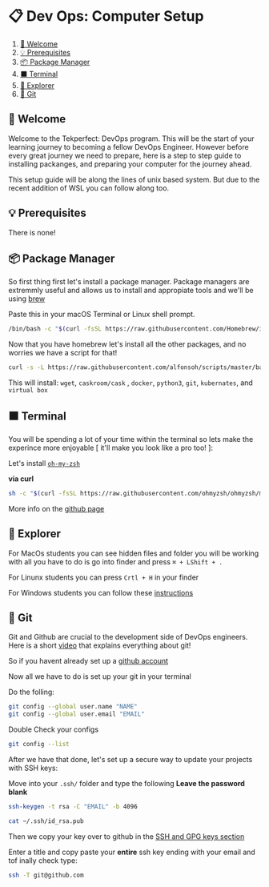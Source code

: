 # **📋 Dev Ops: Computer Setup**

1. [👋 Welcome](#👋-welcome)
1. [💡 Prerequisites](#💡-prerequisites)
1. [📦 Package Manager](#📦-package-manager)
1. [⬛ Terminal](#⬛-terminal)
1. [📁 Explorer](#📁-explorer)
1. [🚀 Git](#🚀-git)



## 👋 Welcome

Welcome to the Tekperfect: DevOps program. This will be the start of your learning journey to
becoming a fellow DevOps Engineer. However before every great journey we need to prepare, here is a step to step guide to installing packanges, and preparing your computer for the journey ahead.

This setup guide will be along the lines of unix based system. But due to the recent addition of WSL you can follow along too.

## 💡 Prerequisites

There is none!


## 📦 Package Manager

So first thing first let's install a package manager. Package managers are extremmly useful and allows us to install and appropiate tools and we'll be using [brew](https://brew.sh/)

Paste this in your macOS Terminal or Linux shell prompt.

```bash
/bin/bash -c "$(curl -fsSL https://raw.githubusercontent.com/Homebrew/install/master/install.sh)"
```

Now that you have homebrew let's install all the other packages, and no worries we have a script for that!

```bash
curl -s -L https://raw.githubusercontent.com/alfonsoh/scripts/master/bash/devops-setup.sh | bash
```

This will install: `wget`, `caskroom/cask` , `docker`, `python3`, `git`, `kubernates`, and `virtual box` 


## ⬛ Terminal

You will be spending a lot of your time within the terminal so lets make the experince more enjoyable [ it'll make you look like a pro too! ]:

Let's install [`oh-my-zsh`](https://github.com/ohmyzsh/ohmyzsh)


**via curl**
```bash
sh -c "$(curl -fsSL https://raw.githubusercontent.com/ohmyzsh/ohmyzsh/master/tools/install.sh)"
```

More info on the [github page](https://github.com/ohmyzsh/ohmyzsh)

## 📁 Explorer

For MacOs students you can see hidden files and folder you will be working with all you have to do is go into finder and press `⌘ + LShift + .`

For Linunx students you can press `Crtl + H` in your finder

For Windows students you can follow these [instructions](https://support.microsoft.com/en-us/help/4028316/windows-view-hidden-files-and-folders-in-windows-10#:~:text=Open%20File%20Explorer%20from%20the,folders%2C%20and%20drives%20and%20OK.)

## 🚀 Git 

Git and Github are crucial to the development side of DevOps engineers. Here is a short [video](https://www.youtube.com/watch?time_continue=10&v=OqmSzXDrJBk&feature=emb_logo) that explains everything about git!

So if you havent already set up a [github account](https://github.com/join)

Now all we have to do is set up your git in your terminal

Do the folling:
```bash
git config --global user.name "NAME"
git config --global user.email "EMAIL"
```

Double Check your configs
```bash
git config --list
```

After we have that done, let's set up a secure way to update your projects with SSH keys:

Move into your `.ssh/` folder and type the following
**Leave the password blank**
```bash
ssh-keygen -t rsa -C "EMAIL" -b 4096
```

```bash 
cat ~/.ssh/id_rsa.pub
```
Then we copy your key over to github in the [SSH and GPG keys section](https://github.com/settings/keys)

Enter a title and copy paste your **entire** ssh key ending with your email and tof inally check type:

```bash
ssh -T git@github.com
```






